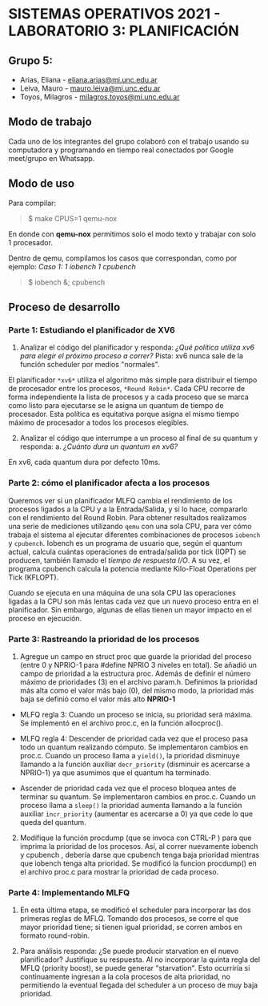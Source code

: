 # SISTEMAS OPERATIVOS 2021 - LABORATORIO 3: PLANIFICACIÓN
 
## Grupo 5:
* Arias, Eliana - eliana.arias@mi.unc.edu.ar
* Leiva, Mauro - mauro.leiva@mi.unc.edu.ar
* Toyos, Milagros - milagros.toyos@mi.unc.edu.ar
 
## Modo de trabajo
Cada uno de los integrantes del grupo colaboró con el trabajo usando su computadora y programando en tiempo real conectados por Google meet/grupo en Whatsapp.
 
## Modo de uso
 
Para compilar: 
> $ make CPUS=1 qemu-nox

En donde con **qemu-nox** permitimos solo el modo texto y trabajar con solo 1 procesador.

Dentro de qemu, compilamos los casos que correspondan, como por ejemplo:
*Caso 1: 1 iobench 1 cpubench* 
> $ iobench &; cpubench

 
## Proceso de desarrollo
 
 
 
### Parte 1: Estudiando el planificador de XV6

1. Analizar el código del planificador y responda: *¿Qué política utiliza xv6 para elegir el próximo proceso a correr?* Pista: xv6 nunca sale de la función scheduler por medios "normales".
 
El planificador `*xv6*` utiliza el algoritmo más simple para distribuir el tiempo de procesador entre los procesos, `*Round Robin*`. Cada CPU recorre de forma independiente la lista de procesos y a cada proceso que se marca como listo para ejecutarse se le asigna un quantum de tiempo de procesador. Esta política es equitativa porque asigna el mismo tiempo máximo de procesador a todos los procesos elegibles.
 
2. Analizar el código que interrumpe a un proceso al final de su quantum y responda:
a. *¿Cuánto dura un quantum en xv6?*
 
En xv6, cada quantum dura por defecto 10ms.
 
 
 
### Parte 2: cómo el planificador afecta a los procesos
 
Queremos ver si un planificador MLFQ cambia el rendimiento de los procesos ligados a la CPU y a la Entrada/Salida, y si lo hace, compararlo con el rendimiento del Round Robin.
Para obtener resultados realizamos una serie de mediciones utilizando `qemu` con una sola CPU, para ver cómo trabaja el sistema al ejecutar diferentes combinaciones de procesos `iobench` y `cpubench`.
Iobench es un programa de usuario que, según el quantum actual, calcula cuántas operaciones de entrada/salida por tick (IOPT) se producen, también llamado el *tiempo de respuesta I/O*.
A su vez, el programa cpubench calcula la potencia mediante Kilo-Float Operations per Tick (KFLOPT).
 
Cuando se ejecuta en una máquina de una sola CPU las operaciones ligadas a la CPU son más lentas cada vez que un nuevo proceso entra en el planificador. Sin embargo, algunas de ellas tienen un mayor impacto en el proceso en ejecución.



### Parte 3: Rastreando la prioridad de los procesos
 
1. Agregue un campo en struct proc que guarde la prioridad del proceso (entre 0 y NPRIO-1 para #define NPRIO 3 niveles en total).
Se añadió un campo de prioridad a la estructura proc. Además de definir el número máximo de prioridades (3) en el archivo param.h. Definimos la prioridad más alta como el valor más bajo (0), del mismo modo, la prioridad más baja se definió como el valor más alto **NPRIO-1**

- MLFQ regla 3: Cuando un proceso se inicia, su prioridad será máxima.
Se implementó en el archivo proc.c, en la función allocproc().
 
- MLFQ regla 4: Descender de prioridad cada vez que el proceso pasa todo un quantum realizando cómputo.
Se implementaron cambios en proc.c. Cuando un proceso llama a `yield()`, la prioridad disminuye llamando a la función auxiliar `decr_priority` (disminuir es acercarse a NPRIO-1) ya que asumimos que el quantum ha terminado.
 
- Ascender de prioridad cada vez que el proceso bloquea antes de terminar su quantum.
Se implementaron cambios en proc.c. Cuando un proceso llama a `sleep()` la prioridad aumenta llamando a la función auxiliar `incr_priority` (aumentar es acercarse a 0) ya que cede lo que queda del quantum.
 
2. Modifique la función procdump (que se invoca con CTRL-P ) para que imprima la prioridad de los procesos. Así, al correr nuevamente iobench y cpubench , debería darse que cpubench tenga baja prioridad mientras que iobench tenga alta prioridad.
Se modificó la funcion procdump() en el archivo proc.c para mostrar la prioridad de cada proceso.



### Parte 4: Implementando MLFQ


1. En esta última etapa, se modificó el scheduler para incorporar las dos primeras reglas de MFLQ. Tomando dos procesos, se corre el que mayor prioridad tiene; si tienen igual prioridad, se corren ambos en formato round-robin.

3. Para análisis responda: ¿Se puede producir starvation en el nuevo planificador? Justifique su respuesta.
Al no incorporar la quinta regla del MFLQ (priority boost), se puede generar "starvation". Esto ocurriría si continuamente ingresan a la cola procesos de alta prioridad, no permitiendo la eventual llegada del scheduler a un proceso de muy baja prioridad.
